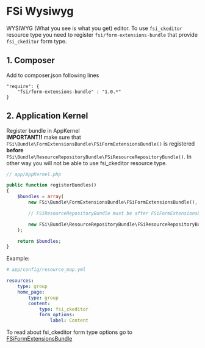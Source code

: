 # FSi Wysiwyg

WYSIWYG (What you see is what you get) editor.
To use ``fsi_ckeditor`` resource type you need to register ``fsi/form-extensions-bundle`` that provide ``fsi_ckeditor``
form type.

## 1. Composer
Add to composer.json following lines

```
"require": {
    "fsi/form-extensions-bundle" : "1.0.*"
}
```

## 2. Application Kernel
 
Register bundle in AppKernel  
**IMPORTANT!!** make sure that ``FSi\Bundle\FormExtensionsBundle\FSiFormExtensionsBundle()`` is registered
**before** ``FSi\Bundle\ResourceRepositoryBundle\FSiResourceRepositoryBundle()``. In other way you will not be able
to use fsi_ckeditor resource type.

```php
// app/AppKernel.php

public function registerBundles()
{
    $bundles = array(
        new FSi\Bundle\FormExtensionsBundle\FSiFormExtensionsBundle(),

        // FSiResourceRepositoryBundle must be after FSiFormExtensionsBundle

        new FSi\Bundle\ResourceRepositoryBundle\FSiResourceRepositoryBundle()
    );

    return $bundles;
}
```

Example:

```yaml
# app/config/resource_map.yml

resources:
    type: group
    home_page:
        type: group
        content:
            type: fsi_ckeditor
            form_options:
                label: Content
```

To read about fsi_ckeditor form type options go to [FSiFormExtensionsBundle](https://github.com/fsi-open/form-extensions-bundle/blob/master/Resources/doc/fsi_ckeditor.md)
